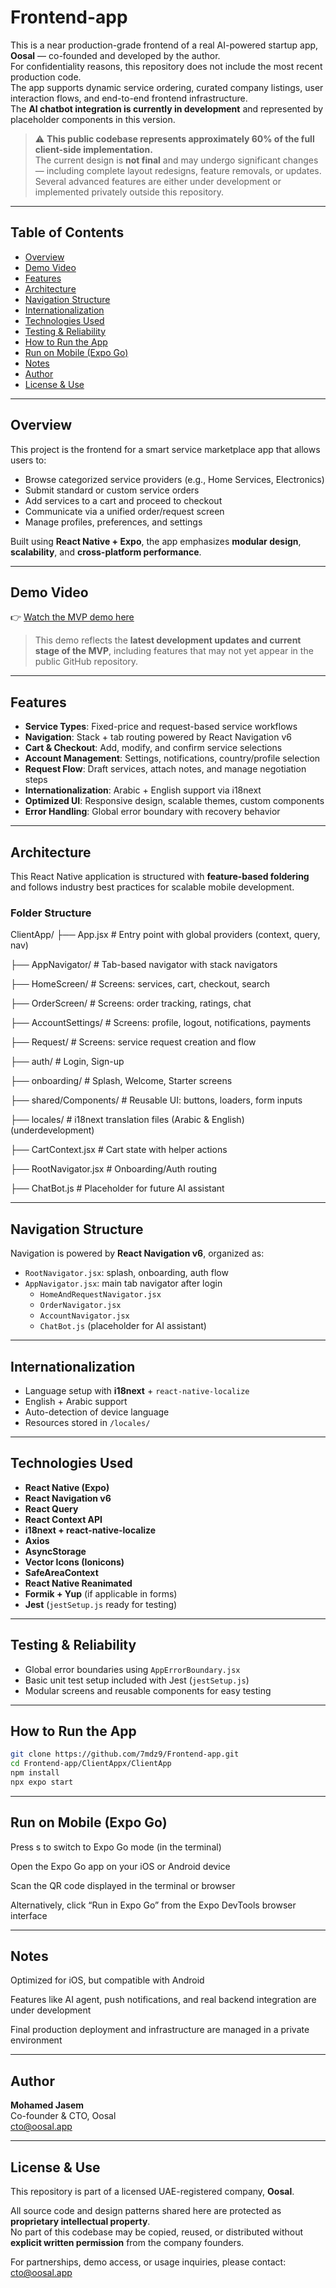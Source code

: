 # Frontend-app

This is a near production-grade frontend of a real AI-powered startup app, **Oosal** — co-founded and developed by the author.  
For confidentiality reasons, this repository does not include the most recent production code.  
The app supports dynamic service ordering, curated company listings, user interaction flows, and end-to-end frontend infrastructure.  
The **AI chatbot integration is currently in development** and represented by placeholder components in this version.
> ⚠️ **This public codebase represents approximately 60% of the full client-side implementation.**  
> The current design is **not final** and may undergo significant changes — including complete layout redesigns, feature removals, or updates.  
> Several advanced features are either under development or implemented privately outside this repository.


---
## Table of Contents
- [Overview](#overview)
- [Demo Video](#demo-video)
- [Features](#features)
- [Architecture](#architecture)
- [Navigation Structure](#navigation-structure)
- [Internationalization](#internationalization)
- [Technologies Used](#technologies-used)
- [Testing & Reliability](#testing--reliability)
- [How to Run the App](#how-to-run-the-app)
- [Run on Mobile (Expo Go)](#run-on-mobile-expo-go)
- [Notes](#notes)
- [Author](#author)
- [License & Use](#license--use)

---
## Overview

This project is the frontend for a smart service marketplace app that allows users to:

- Browse categorized service providers (e.g., Home Services, Electronics)
- Submit standard or custom service orders
- Add services to a cart and proceed to checkout
- Communicate via a unified order/request screen
- Manage profiles, preferences, and settings

Built using **React Native + Expo**, the app emphasizes **modular design**, **scalability**, and **cross-platform performance**.

---
## Demo Video

👉 [Watch the MVP demo here](https://youtu.be/OUiaNy366N4)

> This demo reflects the **latest development updates and current stage of the MVP**, including features that may not yet appear in the public GitHub repository.  
---

## Features

- **Service Types**: Fixed-price and request-based service workflows
- **Navigation**: Stack + tab routing powered by React Navigation v6
- **Cart & Checkout**: Add, modify, and confirm service selections
- **Account Management**: Settings, notifications, country/profile selection
- **Request Flow**: Draft services, attach notes, and manage negotiation steps
- **Internationalization**: Arabic + English support via i18next
- **Optimized UI**: Responsive design, scalable themes, custom components
- **Error Handling**: Global error boundary with recovery behavior

---

## Architecture

This React Native application is structured with **feature-based foldering** and follows industry best practices for scalable mobile development.

### Folder Structure
ClientApp/
├── App.jsx # Entry point with global providers (context, query, nav)

├── AppNavigator/ # Tab-based navigator with stack navigators

├── HomeScreen/ # Screens: services, cart, checkout, search

├── OrderScreen/ # Screens: order tracking, ratings, chat

├── AccountSettings/ # Screens: profile, logout, notifications, payments

├── Request/ # Screens: service request creation and flow

├── auth/ # Login, Sign-up

├── onboarding/ # Splash, Welcome, Starter screens

├── shared/Components/ # Reusable UI: buttons, loaders, form inputs

├── locales/ # i18next translation files (Arabic & English) (underdevelopment)

├── CartContext.jsx # Cart state with helper actions

├── RootNavigator.jsx # Onboarding/Auth routing

├── ChatBot.js # Placeholder for future AI assistant


---

## Navigation Structure

Navigation is powered by **React Navigation v6**, organized as:

- `RootNavigator.jsx`: splash, onboarding, auth flow
- `AppNavigator.jsx`: main tab navigator after login
  - `HomeAndRequestNavigator.jsx`
  - `OrderNavigator.jsx`
  - `AccountNavigator.jsx`
  - `ChatBot.js` (placeholder for AI assistant)

---

## Internationalization

- Language setup with **i18next** + `react-native-localize`
- English + Arabic support
- Auto-detection of device language
- Resources stored in `/locales/`

---

## Technologies Used

- **React Native (Expo)**
- **React Navigation v6**
- **React Query**
- **React Context API**
- **i18next + react-native-localize**
- **Axios**
- **AsyncStorage**
- **Vector Icons (Ionicons)**
- **SafeAreaContext**
- **React Native Reanimated**
- **Formik + Yup** (if applicable in forms)
- **Jest** (`jestSetup.js` ready for testing)

---

## Testing & Reliability

- Global error boundaries using `AppErrorBoundary.jsx`
- Basic unit test setup included with Jest (`jestSetup.js`)
- Modular screens and reusable components for easy testing

---

## How to Run the App

```bash
git clone https://github.com/7mdz9/Frontend-app.git
cd Frontend-app/ClientAppx/ClientApp
npm install
npx expo start
```

---
## Run on Mobile (Expo Go)
Press s to switch to Expo Go mode (in the terminal)

Open the Expo Go app on your iOS or Android device

Scan the QR code displayed in the terminal or browser

Alternatively, click “Run in Expo Go” from the Expo DevTools browser interface

---
## Notes
Optimized for iOS, but compatible with Android

Features like AI agent, push notifications, and real backend integration are under development

Final production deployment and infrastructure are managed in a private environment

---
## Author

**Mohamed Jasem**  
Co-founder & CTO, Oosal  
cto@oosal.app 

---
## License & Use

This repository is part of a licensed UAE-registered company, **Oosal**.

All source code and design patterns shared here are protected as **proprietary intellectual property**.  
No part of this codebase may be copied, reused, or distributed without **explicit written permission** from the company founders.

For partnerships, demo access, or usage inquiries, please contact: [cto@oosal.app](mailto:cto@oosal.app)






